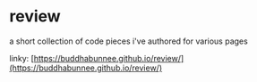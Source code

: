 # review
a short collection of code pieces i've authored for various pages

linky: [https://buddhabunnee.github.io/review/](https://buddhabunnee.github.io/review/)

